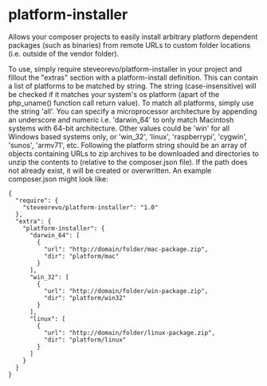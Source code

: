 # platform-installer
Allows your composer projects to easily install arbitrary platform dependent packages (such as binaries) from remote URLs to custom folder locations (i.e. outside of the vendor folder).

To use, simply require steveorevo/platform-installer in your project and fillout the "extras" section with a platform-install definition. This can contain a list of platforms to be matched by string. The string (case-insensitive) will be checked if it matches your system's os platform (apart of the php_uname() function call return value). To match all platforms, simply use the string 'all'. You can specify a microprocessor architecture by appending an underscore and numeric i.e. 'darwin_64' to only match Macintosh systems with 64-bit architecture. Other values could be 'win' for all Windows based systems only, or 'win_32', 'linux', 'raspberrypi', 'cygwin', 'sunos', 'armv71', etc. Following the platform string should be an array of objects containing URLs to zip archives to be downloaded and directories to unzip the contents to (relative to the composer.json file). If the path does not already exist, it will be created or overwritten. An example composer.json might look like:

```
{
  "require": {
    "steveorevo/platform-installer": "1.0"
  },
  "extra": {
    "platform-installer": {
      "darwin_64": [
        { 
          "url": "http://domain/folder/mac-package.zip", 
          "dir": "platform/mac" 
        }
      ],
      "win_32": [
        { 
          "url": "http://domain/folder/win-package.zip", 
          "dir": "platform/win32" 
        }
      ],
      "linux": [
        { 
          "url": "http://domain/folder/linux-package.zip", 
          "dir": "platform/linux" 
        }
      ]
    }
  }
}
```
